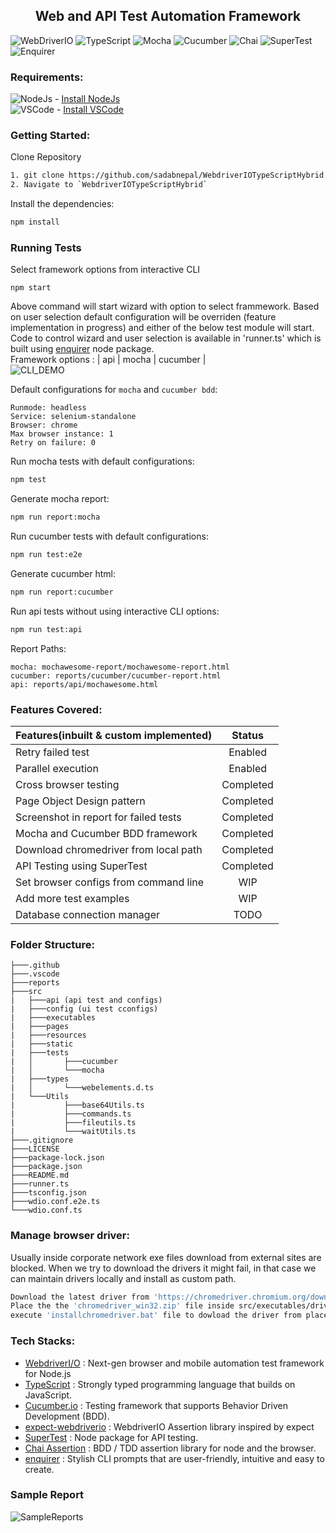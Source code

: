 <h2 align="center"> Web and API Test Automation Framework </h2>

![WebDriverIO](https://img.shields.io/badge/WebDriverIO-EA5906.svg?&style=for-the-badge&logo=WebdriverIO&logoColor=white)
![TypeScript](https://img.shields.io/badge/-TypeScript-%233178C6?&style=for-the-badge&logo=Typescript&logoColor=black)
![Mocha](https://img.shields.io/badge/-Mocha-%238D6748?&style=for-the-badge&logo=Mocha&logoColor=white)
![Cucumber](https://img.shields.io/badge/-Cucumber-brightgreen?logo=cucumber&logoColor=white&style=for-the-badge)
![Chai](https://img.shields.io/badge/-Chai-900C3F?&style=for-the-badge&logo=Java&logoColor=white)
![SuperTest](https://img.shields.io/badge/-SuperTest-07BA82?&style=for-the-badge)
![Enquirer](https://img.shields.io/badge/-Enquirer-f0db4f?&style=for-the-badge)

### Requirements:
![NodeJs](https://img.shields.io/badge/-NodeJS%20v12%20OR%20>-%23339933?logo=npm) - [Install NodeJs](https://nodejs.org/en/download/) <br>
![VSCode](https://img.shields.io/badge/-Visual%20Studio%20Code-%233178C6?logo=visual-studio-code) - [Install VSCode](https://code.visualstudio.com/download)

### Getting Started:
Clone Repository
```bash
1. git clone https://github.com/sadabnepal/WebdriverIOTypeScriptHybrid.git
2. Navigate to `WebdriverIOTypeScriptHybrid`
```

Install the dependencies:
```bash
npm install
```
### Running Tests
Select framework options from interactive CLI
```
npm start
```
Above command will start wizard with option to select frammework. Based on user selection default configuration will be overriden (feature implementation in progress) and either of the below test module will start. Code to control wizard and user selection is available in 'runner.ts' which is built using [enquirer](https://www.npmjs.com/package/enquirer) node package.<br>
Framework options : | api | mocha | cucumber | <br>
![CLI_DEMO](https://user-images.githubusercontent.com/65847528/144734571-7e1d6433-ef4c-456d-87a0-5e7bad812829.gif)

Default configurations for `mocha` and `cucumber bdd`:
```
Runmode: headless
Service: selenium-standalone
Browser: chrome
Max browser instance: 1
Retry on failure: 0
```

Run mocha tests with default configurations:
```bash
npm test
```
Generate mocha report:
```bash
npm run report:mocha
```
Run cucumber tests with default configurations:
```bash
npm run test:e2e
```
Generate cucumber html:
```bash
npm run report:cucumber
```
Run api tests without using interactive CLI options:
```bash
npm run test:api
```

Report Paths:
```
mocha: mochawesome-report/mochawesome-report.html
cucumber: reports/cucumber/cucumber-report.html
api: reports/api/mochawesome.html
```

### Features Covered:
| Features(inbuilt & custom implemented)| Status    |
| ------------------------------------- | :-------: |
| Retry failed test                     | Enabled   |
| Parallel execution                    | Enabled   |
| Cross browser testing                 | Completed |
| Page Object Design pattern            | Completed |
| Screenshot in report for failed tests | Completed |
| Mocha and Cucumber BDD framework      | Completed |
| Download chromedriver from local path | Completed |
| API Testing using SuperTest           | Completed |
| Set browser configs from command line | WIP       |
| Add more test examples                | WIP       |
| Database connection manager           | TODO      |

### Folder Structure:
```
├───.github
├───.vscode
├───reports
├───src
|   ├───api (api test and configs)
|   ├───config (ui test cconfigs)
|   ├───executables
|   ├───pages
|   ├───resources
|   ├───static
|   ├───tests
|   │  	    ├───cucumber
|   │       └───mocha
|   ├───types
|   │       └───webelements.d.ts
|   └───Utils
|           ├───base64Utils.ts
|           ├───commands.ts
|           ├───fileutils.ts
|           └───waitUtils.ts
├───.gitignore
├───LICENSE
├───package-lock.json
├───package.json
├───README.md
├───runner.ts
├───tsconfig.json
├───wdio.conf.e2e.ts
└───wdio.conf.ts
```

### Manage browser driver:
Usually inside corporate network exe files download from external sites are blocked.
When we try to download the drivers it might fail, in that case we can maintain drivers
locally and install as custom path.
```bash
Download the latest driver from 'https://chromedriver.chromium.org/downloads'
Place the the 'chromedriver_win32.zip' file inside src/executables/drivers 
execute 'installchromedriver.bat' file to dowload the driver from placed folder
```
### Tech Stacks:
 - [WebdriverI/O](https://webdriver.io/) : Next-gen browser and mobile automation test framework for Node.js
 - [TypeScript](https://www.typescriptlang.org/) : Strongly typed programming language that builds on JavaScript.
 - [Cucumber.io](https://cucumber.io/) : Testing framework that supports Behavior Driven Development (BDD).
 - [expect-webdriverio](https://webdriver.io/docs/api/expect-webdriverio/) : WebdriverIO Assertion library inspired by expect
 - [SuperTest](https://www.npmjs.com/package/supertest) : Node package for API testing.
 - [Chai Assertion](https://www.chaijs.com/) : BDD / TDD assertion library for node and the browser.
 - [enquirer](https://www.npmjs.com/package/enquirer) : Stylish CLI prompts that are user-friendly, intuitive and easy to create.

### Sample Report
![SampleReports](https://user-images.githubusercontent.com/65847528/144699948-507b314e-9639-450c-b127-fb9b0721a2d8.gif)
